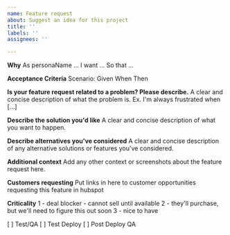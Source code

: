 ```yaml
---
name: Feature request
about: Suggest an idea for this project
title: ''
labels: ''
assignees: ''

---
```


**Why**
As personaName ...
I want ...
So that ...

**Acceptance Criteria**
Scenario: 
Given
When
Then


**Is your feature request related to a problem? Please describe.**
A clear and concise description of what the problem is. Ex. I'm always frustrated when [...]

**Describe the solution you'd like**
A clear and concise description of what you want to happen.

**Describe alternatives you've considered**
A clear and concise description of any alternative solutions or features you've considered.

**Additional context**
Add any other context or screenshots about the feature request here.

**Customers requesting**
Put links in here to customer opportunities requesting this feature in hubspot

**Criticality**
1 - deal blocker - cannot sell until available
2 - they'll purchase, but we'll need to figure this out soon
3 - nice to have

[ ] Test/QA
[ ] Test Deploy
[ ] Post Deploy QA

